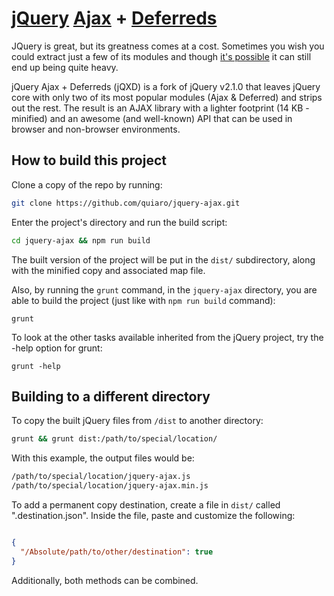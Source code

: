 [jQuery](http://jquery.com/) [Ajax](http://api.jquery.com/category/ajax/) + [Deferreds](http://api.jquery.com/category/deferred-object/)
==================================================

JQuery is great, but its greatness comes at a cost. Sometimes you wish you could extract just a few of its modules and though [it's possible](https://github.com/jquery/jquery#how-to-build-your-own-jquery) it can still end up being quite heavy.

jQuery Ajax + Deferreds (jQXD) is a fork of jQuery v2.1.0 that leaves jQuery core with only two of its most popular modules (Ajax & Deferred) and strips out the rest. The result is an AJAX library with a lighter footprint (14 KB -minified) and an awesome (and well-known) API that can be used in browser and non-browser environments.

How to build this project
----------------------------

Clone a copy of the repo by running:

```bash
git clone https://github.com/quiaro/jquery-ajax.git
```

Enter the project's directory and run the build script:
```bash
cd jquery-ajax && npm run build
```

The built version of the project will be put in the `dist/` subdirectory, along with the minified copy and associated map file.

Also, by running the `grunt` command, in the `jquery-ajax` directory, you are able to build the project (just like with `npm run build` command):
```
grunt
```

To look at the other tasks available inherited from the jQuery project, try the -help option for grunt:
```
grunt -help
```

Building to a different directory
---------------------------------

To copy the built jQuery files from `/dist` to another directory:

```bash
grunt && grunt dist:/path/to/special/location/
```
With this example, the output files would be:

```bash
/path/to/special/location/jquery-ajax.js
/path/to/special/location/jquery-ajax.min.js
```

To add a permanent copy destination, create a file in `dist/` called ".destination.json". Inside the file, paste and customize the following:

```json

{
  "/Absolute/path/to/other/destination": true
}
```

Additionally, both methods can be combined.




